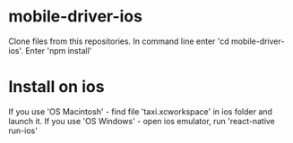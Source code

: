 # mobile-driver-ios
Clone files from this repositories.
In command line enter 'cd mobile-driver-ios'.
Enter 'npm install'
# Install on ios
If you use 'OS Macintosh' - find file 'taxi.xcworkspace' in ios folder and launch it.
If you use 'OS Windows' - open ios emulator, run 'react-native run-ios'
